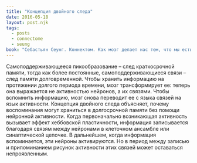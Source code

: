 ```yaml
---
title: "Концепция двойного следа"
date: 2016-05-18
layout: post.njk
tags:
  - posts
  - connectome
  - seung
book: "Себастьян Сеунг. Коннектом. Как мозг делает нас тем, что мы есть"
---
```


Самоподдерживающееся пикообразование – след краткосрочной памяти, тогда как более постоянные, самоподдерживающиеся связи – след памяти долговременной. Чтобы хранить информацию на протяжении долгого периода времени, мозг трансформирует ее: теперь она выражается не активностью нейронов, а их связями. Чтобы вспомнить информацию, мозг снова переводит ее с языка связей на язык активности. Концепция двойного следа объясняет, почему воспоминания могут храниться в долгосрочной памяти без помощи нейронной активности. Когда первоначально возникающая активность вызывает эффект хеббовской пластичности, информация записывается благодаря связям между нейронами в клеточном ансамбле или синаптической цепочке. В дальнейшем, когда информация вспоминается, эти нейроны активируются. Но в период между записью и припоминанием рисунок активности этих связей может оставаться непроявленным.
